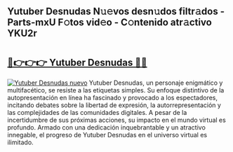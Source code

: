 ## Yutuber Desnudas N𝚞𝚎vos desn𝚞dos filtr𝚊dos - Parts-mxU F𝚘tos vid𝚎o - C𝚘ntenido atr𝚊ctivo YKU2r

# <h2><a href="http://mb9k3n.tromn.icu/?c=Yutuber+Desnudas">🔗👉👉👉 Yutuber Desnudas 🔗🔗</a></h2>

[![Yutuber Desnudas nuevo](https://i.imgur.com/pEAQMta.gif)](http://mb9k3n.tromn.icu/?c=Yutuber+Desnudas)
Yutuber Desnudas, un personaje enigmático y multifacético, se resiste a las etiquetas simples. Su enfoque distintivo de la autopresentación en línea ha fascinado y provocado a los espectadores, incitando debates sobre la libertad de expresión, la autorrepresentación y las complejidades de las comunidades digitales. A pesar de la incertidumbre de sus próximas acciones, su impacto en el mundo virtual es profundo. Armado con una dedicación inquebrantable y un atractivo innegable, el progreso de Yutuber Desnudas en el universo virtual es ilimitado.

